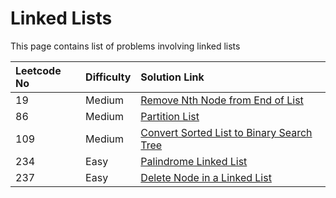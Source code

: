 # Linked Lists

This page contains list of problems involving linked lists

| Leetcode No | Difficulty | Solution Link |
| :--- | :--- | :--- |
| 19 | Medium | [Remove Nth Node from End of List](leetcode-medium/leetcode-19-remove-nth-node-from-end-of-list.md) |
| 86 | Medium | [Partition List](leetcode-medium/leetcode-86-partition-list.md) |
| 109 | Medium | [Convert Sorted List to Binary Search Tree](leetcode-medium/leetcode-109-convert-sorted-list-to-binary-search-tree.md) |
| 234 | Easy | [Palindrome Linked List](leetcode-easy/leetcode-234-palindrome-linked-list.md) |
| 237 | Easy | [Delete Node in a Linked List](leetcode-easy/leetcode-237-delete-node-in-a-linked-list.md) |





